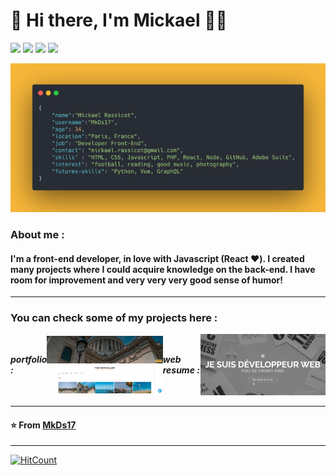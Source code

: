 # 👋 Hi there, I'm Mickael 👨‍💻

[![](https://img.shields.io/badge/LinkedIn-Mickael%20Rassicot-blue?style=plastic&logo=linkedin)](https://www.linkedin.com/in/mickael-rassicot/)
[![](https://img.shields.io/badge/Gmail-mickael.rassicot%40gmail.com-red?style=plastic&logo=gmail)](mailto:mickael.rassicot@gmail.com)
[![](https://img.shields.io/badge/Instagram-%40MkDs14-orange?style=plastic&logo=instagram)](https://www.instagram.com/mkds14/)
[![](https://img.shields.io/badge/Twitter-%40MkDs14-blue?style=plastic&logo=twitter)](https://twitter.com/mkdesign14/)


![](https://github.com/mkds17/mkds17/blob/master/who-am-i.png)

### About me :
#### I'm a front-end developer, in love with Javascript (React ❤️). I created many projects where I could acquire knowledge on the back-end. I have room for improvement and very very very good sense of humor!

---

### You can check some of my projects here : 

<div style="display:flex">

<div style="display: flex; align-items: center; justify-content: space-around;">

##### portfolio :
<a href="https://portfolio.mr-webdev.com"> 
  <img src="https://github.com/mkds17/mkds17/blob/master/mk-portfolio.png" />
</a>
</div>

<div style="display: flex; align-items: center; justify-content: space-around;">

##### web resume :
<a href="https://cv.mr-webdev.com">
  <img src="https://github.com/mkds17/mkds17/blob/master/my-web-resume.png" />
</a>
</div>

</div>

---

#### ⭐️ From [MkDs17](https://github.com/MkDs17)

---

[![HitCount](http://hits.dwyl.com/MkDs17/MkDs17.svg)](http://hits.dwyl.com/MkDs17/MkDs17)



<!--
**MkDs17/MkDs17** is a ✨ _special_ ✨ repository because its `README.md` (this file) appears on your GitHub profile.

Here are some ideas to get you started:

- 🔭 I’m currently working on ...
- 🌱 I’m currently learning ...
- 👯 I’m looking to collaborate on ...
- 🤔 I’m looking for help with ...
- 💬 Ask me about ...
- 📫 How to reach me: ...
- 😄 Pronouns: ...
- ⚡ Fun fact: ...
-->
